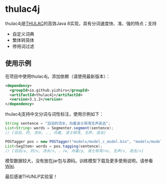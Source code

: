 # thulac4j

thulac4j是[THULAC](http://thulac.thunlp.org/)的高效Java 8实现，具有分词速度快、准、强的特点；支持

- 自定义词典
- 繁体转简体
- 停用词过滤


## 使用示例

在项目中使用thulac4j，添加依赖（请使用最新版本）：

```xml
<dependency>
  <groupId>io.github.yizhiru</groupId>
  <artifactId>thulac4j</artifactId>
  <version>3.1.2</version>
</dependency>
```

thulac4j支持中文分词与词性标注，使用示例如下：


```java
String sentence = "滔滔的流水，向着波士顿湾无声逝去";
List<String> words = Segmenter.segment(sentence);
// [滔滔, 的, 流水, ，, 向着, 波士顿湾, 无声, 逝去]

POSTagger pos = new POSTagger("models/model_c_model.bin", "models/model_c_dat.bin");
List<SegItem> words = pos.tagging(sentence);
// [滔滔/a, 的/u, 流水/n, ，/w, 向着/p, 波士顿湾/ns, 无声/v, 逝去/v]
```

模型数据较大，没有放在jar包与源码。训练模型下载及更多使用说明，请参看[Wiki](https://github.com/yizhiru/thulac4j/wiki).


最后感谢THUNLP实验室！


